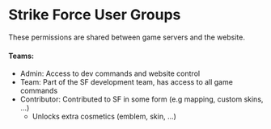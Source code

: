 # Strike Force User Groups

These permissions are shared between game servers and the website.

#### Teams:

- Admin: Access to dev commands and website control
- Team: Part of the SF development team, has access to all game commands
- Contributor: Contributed to SF in some form (e.g mapping, custom skins, ...)
  - Unlocks extra cosmetics (emblem, skin, ...)
